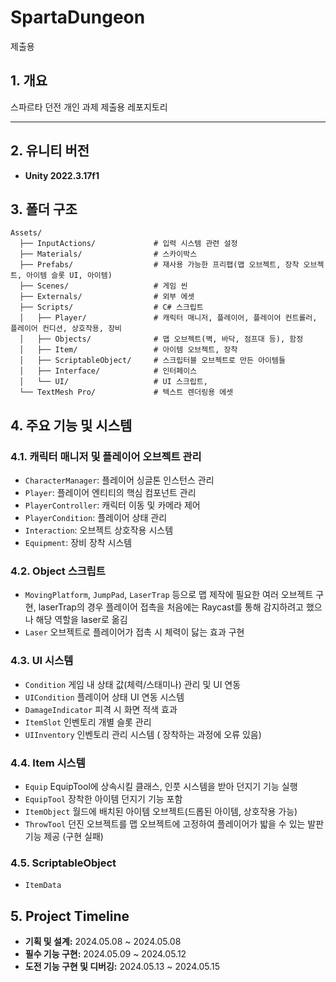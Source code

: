 # SpartaDungeon
제출용 

## 1. 개요
스파르타 던전 개인 과제 제출용 레포지토리

---
## 2. 유니티 버전
- **Unity 2022.3.17f1**


## 3. 폴더 구조
```
Assets/
  ├── InputActions/             # 입력 시스템 관련 설정
  ├── Materials/                # 스카이박스
  ├── Prefabs/                  # 재사용 가능한 프리팹(맵 오브젝트, 장착 오브젝트, 아이템 슬롯 UI, 아이템)
  ├── Scenes/                   # 게임 씬
  ├── Externals/                # 외부 에셋
  ├── Scripts/                  # C# 스크립트
  │   ├── Player/               # 캐릭터 매니저, 플레이어, 플레이어 컨트롤러, 플레이어 컨디션, 상호작용, 장비
  │   ├── Objects/              # 맵 오브젝트(벽, 바닥, 점프대 등), 함정
  │   ├── Item/                 # 아이템 오브젝트, 장착
  │   ├── ScriptableObject/     # 스크립터블 오브젝트로 만든 아이템들
  │   ├── Interface/            # 인터페이스
  │   └── UI/                   # UI 스크립트, 
  └── TextMesh Pro/             # 텍스트 렌더링용 에셋
```

## 4. 주요 기능 및 시스템

### 4.1. 캐릭터 매니저 및 플레이어 오브젝트 관리
- `CharacterManager`: 플레이어 싱글톤 인스턴스 관리
- `Player`: 플레이어 엔티티의 핵심 컴포넌트 관리
- `PlayerController`: 캐릭터 이동 및 카메라 제어
- `PlayerCondition`: 플레이어 상태 관리
- `Interaction`: 오브젝트 상호작용 시스템
- `Equipment`: 장비 장착 시스템

### 4.2. Object 스크립트
- `MovingPlatform`, `JumpPad`, `LaserTrap` 등으로 맵 제작에 필요한 여러 오브젝트 구현, laserTrap의 경우 플레이어 접촉을 처음에는 Raycast를 통해 감지하려고 했으나 해당 역할을 laser로 옮김
- `Laser` 오브젝트로 플레이어가 접촉 시 체력이 닳는 효과 구현

### 4.3. UI 시스템
- `Condition` 게임 내 상태 값(체력/스태미나) 관리 및 UI 연동
- `UICondition` 플레이어 상태 UI 연동 시스템
- `DamageIndicator` 피격 시 화면 적색 효과
- `ItemSlot` 인벤토리 개별 슬롯 관리
- `UIInventory` 인벤토리 관리 시스템 ( 장착하는 과정에 오류 있음)

### 4.4. Item 시스템
- `Equip` EquipTool에 상속시킬 클래스, 인풋 시스템을 받아 던지기 기능 실행
- `EquipTool` 장착한 아이템 던지기 기능 포함
- `ItemObject` 월드에 배치된 아이템 오브젝트(드롭된 아이템, 상호작용 가능)
- `ThrowTool` 던진 오브젝트를 맵 오브젝트에 고정하여 플레이어가 밟을 수 있는 발판 기능 제공 (구현 실패)

### 4.5. ScriptableObject
- `ItemData` 


## 5. Project Timeline
- **기획 및 설계:** 2024.05.08 ~ 2024.05.08
- **필수 기능 구현:** 2024.05.09 ~ 2024.05.12
- **도전 기능 구현 및 디버깅:** 2024.05.13 ~ 2024.05.15


